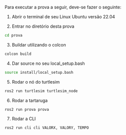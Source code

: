 Para executar a prova a seguir, deve-se fazer o seguinte:

1. Abrir o terminal de seu Linux Ubuntu versão 22.04

2. Entrar no diretório desta prova
```bash
cd prova
```

3. Buildar utilizando o colcon 
```bash
colcon build
```

4. Dar source no seu local_setup.bash
```bash
source install/local_setup.bash
```

5. Rodar o nó do turtlesim
```bash
ros2 run turtlesim turtlesim_node
```

6. Rodar a tartaruga 
```bash
ros2 run prova prova
```

7. Rodar a CLI
```bash
ros2 run cli cli VALORX, VALORY, TEMPO
```
